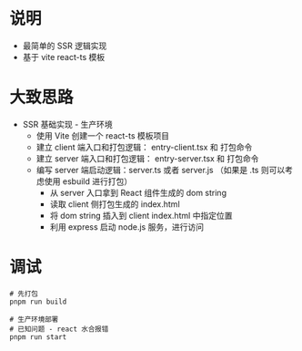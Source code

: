 # 说明
- 最简单的 SSR 逻辑实现
- 基于 vite react-ts 模板

# 大致思路
- SSR 基础实现 - 生产环境
  - 使用 Vite 创建一个 react-ts 模板项目
  - 建立 client 端入口和打包逻辑： entry-client.tsx 和 打包命令
  - 建立 server 端入口和打包逻辑： entry-server.tsx 和 打包命令
  - 编写 server 端启动逻辑：server.ts 或者 server.js （如果是 .ts 则可以考虑使用 esbuild 进行打包）
    - 从 server 入口拿到 React 组件生成的 dom string
    - 读取 client 侧打包生成的 index.html
    - 将 dom string 插入到 client index.html 中指定位置
    - 利用 express 启动 node.js 服务，进行访问

# 调试
```shell
# 先打包
pnpm run build

# 生产环境部署
# 已知问题 - react 水合报错
pnpm run start
```

